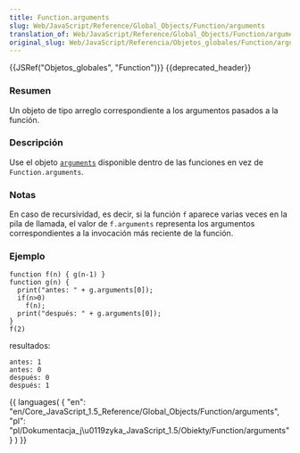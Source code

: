 ```yaml
---
title: Function.arguments
slug: Web/JavaScript/Reference/Global_Objects/Function/arguments
translation_of: Web/JavaScript/Reference/Global_Objects/Function/arguments
original_slug: Web/JavaScript/Referencia/Objetos_globales/Function/arguments
---
```

{{JSRef("Objetos_globales", "Function")}} {{deprecated_header}}

### Resumen

Un objeto de tipo arreglo correspondiente a los argumentos pasados a la función.

### Descripción

Use el objeto [`arguments`](es/Referencia_de_JavaScript_1.5/Funciones/arguments) disponible dentro de las funciones en vez de `Function.arguments`.

### Notas

En caso de recursividad, es decir, si la función `f` aparece varias veces en la pila de llamada, el valor de `f.arguments` representa los argumentos correspondientes a la invocación más reciente de la función.

### Ejemplo

    function f(n) { g(n-1) }
    function g(n) {
      print("antes: " + g.arguments[0]);
      if(n>0)
        f(n);
      print("después: " + g.arguments[0]);
    }
    f(2)

resultados:

    antes: 1
    antes: 0
    después: 0
    después: 1

{{ languages( { "en": "en/Core_JavaScript\_1.5\_Reference/Global_Objects/Function/arguments", "pl": "pl/Dokumentacja_j\u0119zyka_JavaScript\_1.5/Obiekty/Function/arguments" } ) }}
